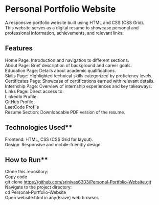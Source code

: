 # Personal Portfolio Website
A responsive portfolio website built using HTML and CSS (CSS Grid). <br>
This website serves as a digital resume to showcase personal and professional information, achievements, and relevant links.<br>

## Features<br>
Home Page: Introduction and navigation to different sections.<br>
About Page: Brief description of background and career goals.<br>
Education Page: Details about academic qualifications.<br>
Skills Page: Highlighted technical skills categorized by proficiency levels.<br>
Certificates Page: Showcase of certifications earned with relevant details.<br>
Internship Page: Overview of internship experiences and key takeaways.<br>
Links Page: Direct access to:<br>
LinkedIn Profile<br>
GitHub Profile<br>
LeetCode Profile<br>
Resume Section: Downloadable PDF version of the resume.<br>

## Technologies Used**<br>
Frontend: HTML, CSS (CSS Grid for layout).<br>
Design: Responsive and mobile-friendly design.<br>

## How to Run**<br>
Clone this repository:<br>
Copy code<br>
git clone https://github.com/srinivas6303/Personal-Portfolio-Website.git<br>
Navigate to the project directory:<br>
cd Personal-Portfolio-Website<br>
Open website.html in any(Brave) web browser.<br>
